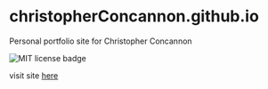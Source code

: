 # christopherConcannon.github.io
Personal portfolio site for Christopher Concannon 

![MIT license badge](https://img.shields.io/badge/license-MIT-green)

visit site [here](https://christopherconcannon.github.io/)


